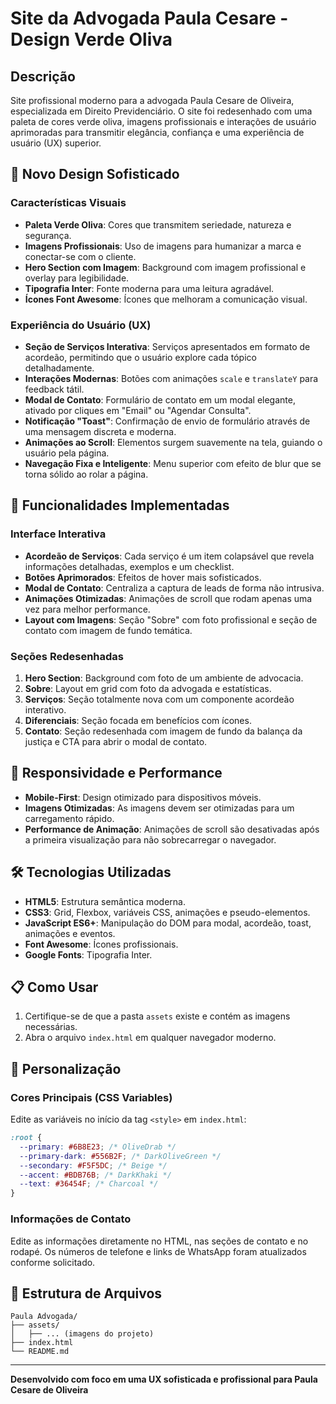 # Site da Advogada Paula Cesare - Design Verde Oliva

## Descrição

Site profissional moderno para a advogada Paula Cesare de Oliveira, especializada em Direito Previdenciário. O site foi redesenhado com uma paleta de cores verde oliva, imagens profissionais e interações de usuário aprimoradas para transmitir elegância, confiança e uma experiência de usuário (UX) superior.

## 🎨 **Novo Design Sofisticado**

### **Características Visuais**
- **Paleta Verde Oliva**: Cores que transmitem seriedade, natureza e segurança.
- **Imagens Profissionais**: Uso de imagens para humanizar a marca e conectar-se com o cliente.
- **Hero Section com Imagem**: Background com imagem profissional e overlay para legibilidade.
- **Tipografia Inter**: Fonte moderna para uma leitura agradável.
- **Ícones Font Awesome**: Ícones que melhoram a comunicação visual.

### **Experiência do Usuário (UX)**
- **Seção de Serviços Interativa**: Serviços apresentados em formato de acordeão, permitindo que o usuário explore cada tópico detalhadamente.
- **Interações Modernas**: Botões com animações `scale` e `translateY` para feedback tátil.
- **Modal de Contato**: Formulário de contato em um modal elegante, ativado por cliques em "Email" ou "Agendar Consulta".
- **Notificação "Toast"**: Confirmação de envio de formulário através de uma mensagem discreta e moderna.
- **Animações ao Scroll**: Elementos surgem suavemente na tela, guiando o usuário pela página.
- **Navegação Fixa e Inteligente**: Menu superior com efeito de blur que se torna sólido ao rolar a página.

## 🚀 **Funcionalidades Implementadas**

### **Interface Interativa**
- **Acordeão de Serviços**: Cada serviço é um item colapsável que revela informações detalhadas, exemplos e um checklist.
- **Botões Aprimorados**: Efeitos de hover mais sofisticados.
- **Modal de Contato**: Centraliza a captura de leads de forma não intrusiva.
- **Animações Otimizadas**: Animações de scroll que rodam apenas uma vez para melhor performance.
- **Layout com Imagens**: Seção "Sobre" com foto profissional e seção de contato com imagem de fundo temática.

### **Seções Redesenhadas**
1. **Hero Section**: Background com foto de um ambiente de advocacia.
2. **Sobre**: Layout em grid com foto da advogada e estatísticas.
3. **Serviços**: Seção totalmente nova com um componente acordeão interativo.
4. **Diferenciais**: Seção focada em benefícios com ícones.
5. **Contato**: Seção redesenhada com imagem de fundo da balança da justiça e CTA para abrir o modal de contato.

## 📱 **Responsividade e Performance**

- **Mobile-First**: Design otimizado para dispositivos móveis.
- **Imagens Otimizadas**: As imagens devem ser otimizadas para um carregamento rápido.
- **Performance de Animação**: Animações de scroll são desativadas após a primeira visualização para não sobrecarregar o navegador.

## 🛠 **Tecnologias Utilizadas**

- **HTML5**: Estrutura semântica moderna.
- **CSS3**: Grid, Flexbox, variáveis CSS, animações e pseudo-elementos.
- **JavaScript ES6+**: Manipulação do DOM para modal, acordeão, toast, animações e eventos.
- **Font Awesome**: Ícones profissionais.
- **Google Fonts**: Tipografia Inter.

## 📋 **Como Usar**

1.  Certifique-se de que a pasta `assets` existe e contém as imagens necessárias.
2.  Abra o arquivo `index.html` em qualquer navegador moderno.

## 🎨 **Personalização**

### **Cores Principais (CSS Variables)**
Edite as variáveis no início da tag `<style>` em `index.html`:
```css
:root {
  --primary: #6B8E23; /* OliveDrab */
  --primary-dark: #556B2F; /* DarkOliveGreen */
  --secondary: #F5F5DC; /* Beige */
  --accent: #BDB76B; /* DarkKhaki */
  --text: #36454F; /* Charcoal */
}
```

### **Informações de Contato**
Edite as informações diretamente no HTML, nas seções de contato e no rodapé. Os números de telefone e links de WhatsApp foram atualizados conforme solicitado.

## 📁 **Estrutura de Arquivos**

```
Paula Advogada/
├── assets/
│   ├── ... (imagens do projeto)
├── index.html
└── README.md
```

---

**Desenvolvido com foco em uma UX sofisticada e profissional para Paula Cesare de Oliveira** 